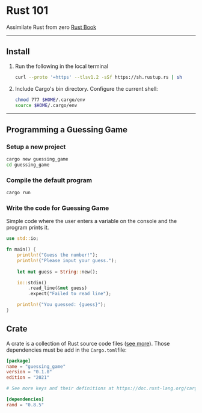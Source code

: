 # Rust 101

Assimilate Rust from zero [Rust Book](https://doc.rust-lang.org/book/)

---

## Install

1. Run the following in the local terminal

    ```bash
    curl --proto '=https' --tlsv1.2 -sSf https://sh.rustup.rs | sh
    ```

2. Include Cargo's bin directory. Configure the current shell:

    ```bash
    chmod 777 $HOME/.cargo/env
    source $HOME/.cargo/env
    ```

---

## Programming a Guessing Game

### Setup a new project

```bash
cargo new guessing_game
cd guessing_game
```

### Compile the default program

```bash
cargo run
```

### Write the code for Guessing Game

Simple code where the user enters a variable on the console and the program prints it.

```rust
use std::io;

fn main() {
    println!("Guess the number!");
    println!("Please input your guess.");
    
    let mut guess = String::new();

    io::stdin()
        .read_line(&mut guess)
        .expect("Failed to read line");

    println!("You guessed: {guess}");
}
```

## Crate

A crate is a collection of Rust source code files ([see more](https://crates.io/crates/rand)). Those dependencies must be add in the `Cargo.toml`file:

```toml
[package]
name = "guessing_game"
version = "0.1.0"
edition = "2021"

# See more keys and their definitions at https://doc.rust-lang.org/cargo/reference/manifest.html

[dependencies]
rand = "0.8.5"
```
